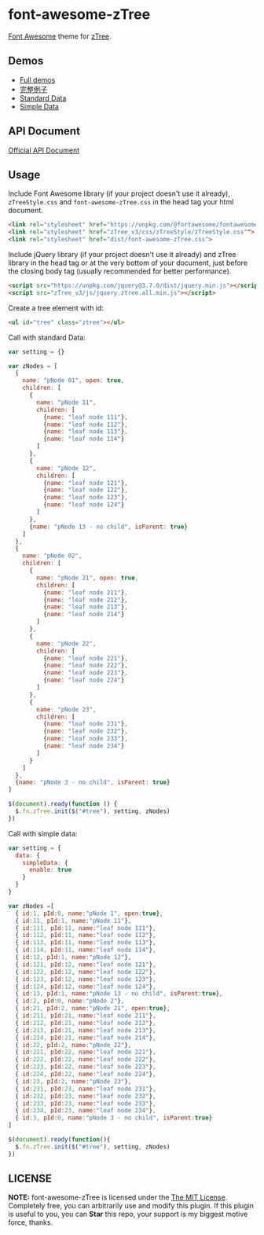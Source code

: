 # font-awesome-zTree

[Font Awesome](http://fontawesome.io/) theme for [zTree](https://www.treejs.cn/v3/main.php).

## Demos

* [Full demos](http://wenzhixin.github.io/font-awesome-zTree/assets/zTree_v3/demo/en/)
* [完整例子](http://wenzhixin.github.io/font-awesome-zTree/assets/zTree_v3/demo/cn/)
* [Standard Data](https://live.bootstrap-table.com/code/wenzhixin/15653)
* [Simple Data](https://live.bootstrap-table.com/code/wenzhixin/15654)

## API Document

[Official API Document](http://www.ztree.me/v3/api.php)

## Usage

Include Font Awesome library (if your project doesn't use it already), `zTreeStyle.css` and `font-awesome-zTree.css` in the head tag your html document.

```html
<link rel="stylesheet" href="https://unpkg.com/@fortawesome/fontawesome-free@5.15.4/css/all.min.css">
<link rel="stylesheet" href="zTree_v3/css/zTreeStyle/zTreeStyle.css"">
<link rel="stylesheet" href="dist/font-awesome-zTree.css">
```

Include jQuery library (if your project doesn't use it already) and zTree library in the head tag or at the very bottom of your document, just before the closing body tag (usually recommended for better performance).

```html
<script src="https://unpkg.com/jquery@3.7.0/dist/jquery.min.js"></script>
<script src="zTree_v3/js/jquery.ztree.all.min.js"></script>
```
Create a tree element with id:

```html
<ul id="tree" class="ztree"></ul>
```

Call with standard Data:
```js
var setting = {}

var zNodes = [
  {
    name: "pNode 01", open: true,
    children: [
      {
        name: "pNode 11",
        children: [
          {name: "leaf node 111"},
          {name: "leaf node 112"},
          {name: "leaf node 113"},
          {name: "leaf node 114"}
        ]
      },
      {
        name: "pNode 12",
        children: [
          {name: "leaf node 121"},
          {name: "leaf node 122"},
          {name: "leaf node 123"},
          {name: "leaf node 124"}
        ]
      },
      {name: "pNode 13 - no child", isParent: true}
    ]
  },
  {
    name: "pNode 02",
    children: [
      {
        name: "pNode 21", open: true,
        children: [
          {name: "leaf node 211"},
          {name: "leaf node 212"},
          {name: "leaf node 213"},
          {name: "leaf node 214"}
        ]
      },
      {
        name: "pNode 22",
        children: [
          {name: "leaf node 221"},
          {name: "leaf node 222"},
          {name: "leaf node 223"},
          {name: "leaf node 224"}
        ]
      },
      {
        name: "pNode 23",
        children: [
          {name: "leaf node 231"},
          {name: "leaf node 232"},
          {name: "leaf node 233"},
          {name: "leaf node 234"}
        ]
      }
    ]
  },
  {name: "pNode 3 - no child", isParent: true}
]

$(document).ready(function () {
  $.fn.zTree.init($("#tree"), setting, zNodes)
})
```

Call with simple data:

```js
var setting = {
  data: {
    simpleData: {
      enable: true
    }
  }
}

var zNodes =[
  { id:1, pId:0, name:"pNode 1", open:true},
  { id:11, pId:1, name:"pNode 11"},
  { id:111, pId:11, name:"leaf node 111"},
  { id:112, pId:11, name:"leaf node 112"},
  { id:113, pId:11, name:"leaf node 113"},
  { id:114, pId:11, name:"leaf node 114"},
  { id:12, pId:1, name:"pNode 12"},
  { id:121, pId:12, name:"leaf node 121"},
  { id:122, pId:12, name:"leaf node 122"},
  { id:123, pId:12, name:"leaf node 123"},
  { id:124, pId:12, name:"leaf node 124"},
  { id:13, pId:1, name:"pNode 13 - no child", isParent:true},
  { id:2, pId:0, name:"pNode 2"},
  { id:21, pId:2, name:"pNode 21", open:true},
  { id:211, pId:21, name:"leaf node 211"},
  { id:212, pId:21, name:"leaf node 212"},
  { id:213, pId:21, name:"leaf node 213"},
  { id:214, pId:21, name:"leaf node 214"},
  { id:22, pId:2, name:"pNode 22"},
  { id:221, pId:22, name:"leaf node 221"},
  { id:222, pId:22, name:"leaf node 222"},
  { id:223, pId:22, name:"leaf node 223"},
  { id:224, pId:22, name:"leaf node 224"},
  { id:23, pId:2, name:"pNode 23"},
  { id:231, pId:23, name:"leaf node 231"},
  { id:232, pId:23, name:"leaf node 232"},
  { id:233, pId:23, name:"leaf node 233"},
  { id:234, pId:23, name:"leaf node 234"},
  { id:3, pId:0, name:"pNode 3 - no child", isParent:true}
]

$(document).ready(function(){
  $.fn.zTree.init($("#tree"), setting, zNodes)
})
```

## LICENSE

**NOTE:** font-awesome-zTree is licensed under the [The MIT License](https://github.com/wenzhixin/font-awesome-zTree/blob/master/LICENSE). Completely free, you can arbitrarily use and modify this plugin. If this plugin is useful to you, you can **Star** this repo, your support is my biggest motive force, thanks.
